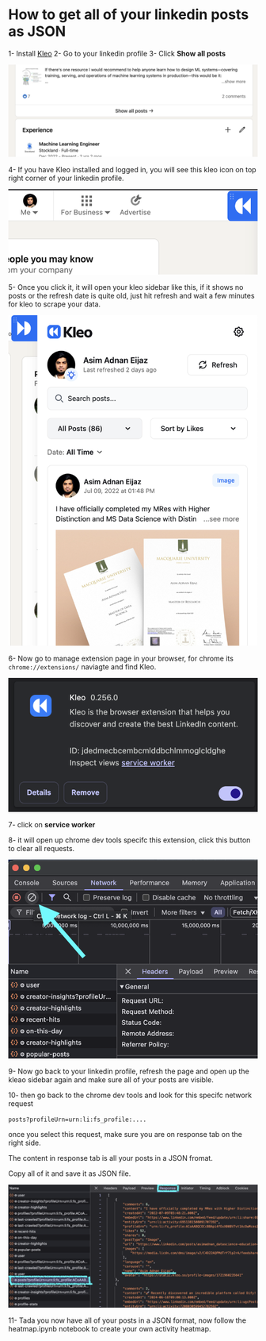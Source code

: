 # How to get all of your linkedin posts as JSON

1- Install [Kleo](https://kleo.so/)
2- Go to your linkedin profile
3- Click **Show all posts**

![alt text](images/all-posts.png "")


4- If you have Kleo installed and logged in, you will see this kleo icon on top right corner of your linkedin profile.

![alt text](images/kleo-button.png "")

5- Once you click it, it will open your kleo sidebar like this, if it shows no posts or the refresh date is quite old, just hit refresh and wait a few minutes for kleo to scrape your data.

![alt text](images/kleo-sidebar.png "")

6- Now go to manage extension page in your browser, for chrome its `chrome://extensions/` naviagte and find Kleo.

![alt text](images/kleo-extension.png "")

7- click on **service worker**

8- it will open up chrome dev tools specifc this extension, click this button to clear all requests.

![alt text](images/chrome-devtools.png "")

9- Now go back to your linkedin profile, refresh the page and open up the kleao sidebar again and make sure all of your posts are visible.

10-  then go back to the chrome dev tools and look for this specifc network request

`posts?profileUrn=urn:li:fs_profile:.... `

once you select this request, make sure you are on response tab on the right side.

The content in response tab is all your posts in a JSON fromat.

Copy all of it and save it as JSON file.

![alt text](images/network-requests.png "")


11- Tada you now have all of your posts in a JSON format, now follow the heatmap.ipynb notebook to create your own activity heatmap.

